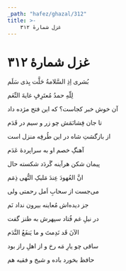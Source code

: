 ```yaml
---
_path: "hafez/ghazal/312"
title: >-
    غزل شمارهٔ ۳۱۲
---
```

# غزل شمارهٔ ۳۱۲

<div class="b" id="bn1"><div class="m1"><p>بُشری اِذِ السَّلامةُ حَلَّت بِذی سَلَم</p></div>
<div class="m2"><p>لِلّهِ حمدُ مُعتَرِفٍ غایةَ النِّعَم</p></div></div>
<div class="b" id="bn2"><div class="m1"><p>آن خوش خبر کجاست؟ که این فتح مژده داد</p></div>
<div class="m2"><p>تا جان فِشانَمَش چو زر و سیم در قَدَم</p></div></div>
<div class="b" id="bn3"><div class="m1"><p>از بازگشتِ شاه در این طُرفِه منزل است</p></div>
<div class="m2"><p>آهنگِ خصم او به سراپردهٔ عَدَم</p></div></div>
<div class="b" id="bn4"><div class="m1"><p>پیمان شکن هرآینه گَردَد شکسته حال</p></div>
<div class="m2"><p>انَّ العُهودَ عِندَ مَلیکِ النُّهی ذِمَم</p></div></div>
<div class="b" id="bn5"><div class="m1"><p>می‌جست از سحابِ اَمل رحمتی ولی</p></div>
<div class="m2"><p>جز دیده‌اش مُعاینه بیرون نداد نَم</p></div></div>
<div class="b" id="bn6"><div class="m1"><p>در نیلِ غم فُتاد سپهرش به طنز گفت</p></div>
<div class="m2"><p>الآنَ قَد نَدِمتَ و ما یَنفَعُ النَّدَم</p></div></div>
<div class="b" id="bn7"><div class="m1"><p>ساقی چو یارِ مَه رخ و از اهلِ راز بود</p></div>
<div class="m2"><p>حافظ بخورد باده و شیخ و فقیه هم</p></div></div>
